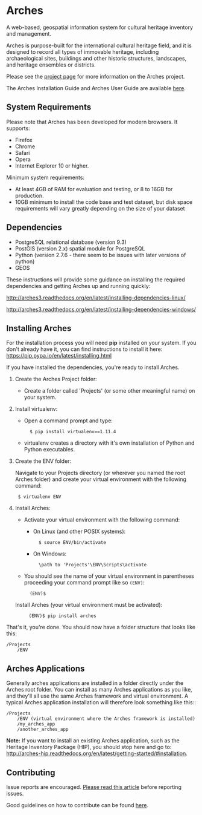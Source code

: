# Arches

A web-based, geospatial information system for cultural heritage inventory and management.

Arches is purpose-built for the international cultural heritage field, and it is designed to record all types of immovable heritage, including archaeological sites, buildings and other historic structures, landscapes, and heritage ensembles or districts.

Please see the [project page](http://archesproject.org/) for more information on the Arches project.

The Arches Installation Guide and Arches User Guide are available [here](http://archesproject.org/documentation/).

## System Requirements

Please note that Arches has been developed for modern browsers. It supports:

* Firefox
* Chrome
* Safari
* Opera
* Internet Explorer 10 or higher.

Minimum system requirements:

* At least 4GB of RAM for evaluation and testing, or 8 to 16GB for production.
* 10GB minimum to install the code base and test dataset, but disk space requirements will vary greatly depending on the size of your dataset

## Dependencies

* PostgreSQL relational database (version 9.3)
* PostGIS (version 2.x) spatial module for PostgreSQL
* Python (version 2.7.6 - there seem to be issues with later versions of python)
* GEOS

These instructions will provide some guidance on installing
the required dependencies and getting Arches up and running quickly:

http://arches3.readthedocs.org/en/latest/installing-dependencies-linux/

http://arches3.readthedocs.org/en/latest/installing-dependencies-windows/

## Installing Arches

For the installation process you will need **pip** installed on your system. If you don't already have it, you can find instructions to install it here: https://pip.pypa.io/en/latest/installing.html

If you have installed the dependencies, you're ready to install Arches.

1. Create the Arches Project folder:

    * Create a folder called 'Projects' (or some other meaningful name) on your system.    
2.  Install virtualenv:

    * Open a command prompt and type:

            $ pip install virtualenv==1.11.4

    * virtualenv creates a directory with it's own installation of Python and Python executables.

3. Create the ENV folder:

    Navigate to your Projects directory (or wherever you named the root Arches folder) and create your virtual environment with the following command:

        $ virtualenv ENV

4. Install Arches:

    * Activate your virtual environment with the following command:

        * On Linux (and other POSIX systems):

                $ source ENV/bin/activate

        * On Windows:

                \path to 'Projects'\ENV\Scripts\activate

    * You should see the name of your virtual environment in parentheses proceeding your command prompt like so `(ENV)`:

            (ENV)$

    Install Arches (your virtual environment must be activated):

            (ENV)$ pip install arches



That's it, you're done.  You should now have a folder structure that looks like this:

    /Projects
        /ENV

## Arches Applications

Generally arches applications are installed in a folder directly under the Arches root folder.  You can install as many Arches applications as you like, and they'll all use the same Arches framework and virtual environment.  A typical Arches application installation will therefore look something like this::

    /Projects
        /ENV (virtual environment where the Arches framework is installed)
        /my_arches_app
        /another_arches_app

**Note:**
    If you want to install an existing Arches application, such as the Heritage Inventory Package (HIP), you should stop here and go to: http://arches-hip.readthedocs.org/en/latest/getting-started/#installation.

## Contributing

Issue reports are encouraged.  [Please read this article](http://polite.technology/reportabug.html) before reporting issues.

Good guidelines on how to contribute can be found [here](https://egghead.io/series/how-to-contribute-to-an-open-source-project-on-github).
